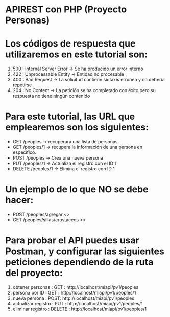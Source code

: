 # APIREST con PHP (Proyecto Personas)
 
# Los códigos de respuesta que utilizaremos en este tutorial son:
1. 500 : Internal Server Error → Se ha producido un error interno
2. 422 : Unprocessable Entity → Entidad no procesable
3. 400 : Bad Request → La solicitud contiene sintaxis errónea y no debería repetirse
4. 204 : No Content → La petición se ha completado con éxito pero su respuesta no tiene ningún contenido


# Para este tutorial, las URL que emplearemos son los siguientes:
* GET /peoples → recuperara una lista de personas.
* GET /peoples/1 → recupera la información de una persona en especifico.
* POST /peoples → Crea una nueva persona
* PUT /peoples/1 → Actualiza el registro con el ID 1
* DELETE /peoples/1 → Elimina el registro con ID 1


# Un ejemplo de lo que NO se debe hacer:
* POST /peoples/agregar <<NO usar verbos>>
* GET /peoples/sillas/crustaceos <<wtf>>


# Para probar el API puedes usar Postman, y configurar las siguientes peticiones dependiendo de la ruta del proyecto:
1. obtener personas : GET : http://localhost/miapi/pv1/peoples
2. persona por ID : GET : http://localhost/miapi/pv1/peoples/1
3. nueva persona : POST: http://localhost/miapi/pv1/peoples
4. actualizar registro : PUT : http://localhost/miapi/pv1/peoples/1
5. eliminar registro : DELETE : http://localhost/miapi/pv1/peoples/1
